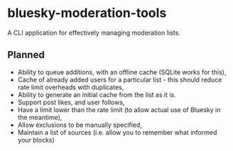 # bluesky-moderation-tools
A CLI application for effectively managing moderation lists.

## Planned
- Ability to queue additions, with an offline cache (SQLite works for this),
- Cache of already added users for a particular list - this should reduce rate limit overheads with duplicates,
- Ability to generate an initial cache from the list as it is.
- Support post likes, and user follows,
- Have a limit lower than the rate limit (to allow actual use of Bluesky in the meantime),
- Allow exclusions to be manually specified,
- Maintain a list of sources (i.e. allow you to remember what informed your blocks)

